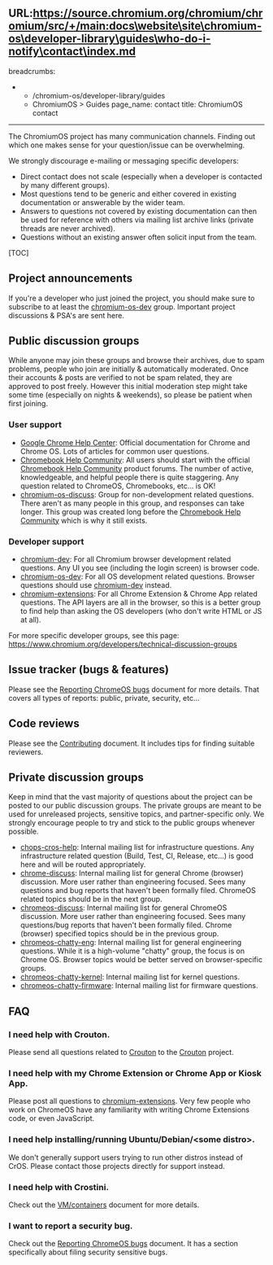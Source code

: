 URL:https://source.chromium.org/chromium/chromium/src/+/main:docs\website\site\chromium-os\developer-library\guides\who-do-i-notify\contact\index.md
---
breadcrumbs:
- - /chromium-os/developer-library/guides
  - ChromiumOS > Guides
page_name: contact
title: ChromiumOS contact
---

The ChromiumOS project has many communication channels.
Finding out which one makes sense for your question/issue can be overwhelming.

We strongly discourage e-mailing or messaging specific developers:

*   Direct contact does not scale (especially when a developer is contacted by
    many different groups).
*   Most questions tend to be generic and either covered in existing
    documentation or answerable by the wider team.
*   Answers to questions not covered by existing documentation can then be used
    for reference with others via mailing list archive links (private threads
    are never archived).
*   Questions without an existing answer often solicit input from the team.

[TOC]

## Project announcements

If you're a developer who just joined the project, you should make sure to
subscribe to at least the [chromium-os-dev] group.
Important project discussions & PSA's are sent here.

## Public discussion groups

While anyone may join these groups and browse their archives, due to spam
problems, people who join are initially & automatically moderated.
Once their accounts & posts are verified to not be spam related, they are
approved to post freely.
However this initial moderation step might take some time (especially on
nights & weekends), so please be patient when first joining.

### User support

*   [Google Chrome Help Center]: Official documentation for Chrome and Chrome
    OS.  Lots of articles for common user questions.
*   [Chromebook Help Community]: All users should start with the official
    [Chromebook Help Community] product forums.  The number of active,
    knowledgeable, and helpful people there is quite staggering.
    Any question related to ChromeOS, Chromebooks, etc... is OK!
*   [chromium-os-discuss]: Group for non-development related questions.  There
    aren't as many people in this group, and responses can take longer.  This
    group was created long before the [Chromebook Help Community] which is why
    it still exists.

### Developer support

*   [chromium-dev]: For all Chromium browser development related questions.
    Any UI you see (including the login screen) is browser code.
*   [chromium-os-dev]: For all OS development related questions.  Browser
    questions should use [chromium-dev] instead.
*   [chromium-extensions]: For all Chrome Extension & Chrome App related
    questions.  The API layers are all in the browser, so this is a better
    group to find help than asking the OS developers (who don't write HTML
    or JS at all).

For more specific developer groups, see this page:
https://www.chromium.org/developers/technical-discussion-groups

## Issue tracker (bugs & features)

Please see the [Reporting ChromeOS bugs] document for more details.
That covers all types of reports: public, private, security, etc...

## Code reviews

Please see the [Contributing](/chromium-os/developer-library/guides/development/contributing/#reviewers) document.
It includes tips for finding suitable reviewers.

## Private discussion groups

Keep in mind that the vast majority of questions about the project can be posted
to our public discussion groups.
The private groups are meant to be used for unreleased projects, sensitive
topics, and partner-specific only.
We strongly encourage people to try and stick to the public groups whenever
possible.

*   [chops-cros-help]: Internal mailing list for infrastructure questions.  Any
    infrastructure related question (Build, Test, CI, Release, etc...) is good
    here and will be routed appropriately.
*   [chrome-discuss]: Internal mailing list for general Chrome (browser)
    discussion.  More user rather than engineering focused.  Sees many questions
    and bug reports that haven't been formally filed.  ChromeOS related topics
    should be in the next group.
*   [chromeos-discuss]: Internal mailing list for general ChromeOS discussion.
    More user rather than engineering focused.  Sees many questions/bug reports
    that haven't been formally filed.  Chrome (browser) specified topics should
    be in the previous group.
*   [chromeos-chatty-eng]: Internal mailing list for general engineering
    questions. While it is a high-volume "chatty" group, the focus is on Chrome
    OS. Browser topics would be better served on browser-specific groups.
*   [chromeos-chatty-kernel]: Internal mailing list for kernel questions.
*   [chromeos-chatty-firmware]: Internal mailing list for firmware questions.


## FAQ

### I need help with Crouton.

Please send all questions related to [Crouton] to the [Crouton] project.

### I need help with my Chrome Extension or Chrome App or Kiosk App.

Please post all questions to [chromium-extensions].
Very few people who work on ChromeOS have any familiarity with writing Chrome
Extensions code, or even JavaScript.

### I need help installing/running Ubuntu/Debian/\<some distro\>.

We don't generally support users trying to run other distros instead of CrOS.
Please contact those projects directly for support instead.

### I need help with Crostini.

Check out the [VM/containers] document for more details.

### I want to report a security bug.

Check out the [Reporting ChromeOS bugs] document.
It has a section specifically about filing security sensitive bugs.


[chops-cros-help]: http://g/chops-cros-help
[chrome-discuss]: http://g/chrome-discuss
[chromeos-chatty-eng]: http://g/chromeos-chatty-eng
[chromeos-chatty-kernel]: http://g/chromeos-chatty-kernel
[chromeos-chatty-firmware]: http://g/chromeos-chatty-firmware
[chromeos-discuss]: http://g/chromeos-discuss
[chromium-dev]: https://groups.google.com/a/chromium.org/group/chromium-dev
[chromium-extensions]: https://groups.google.com/a/chromium.org/group/chromium-extensions
[chromium-os-dev]: https://groups.google.com/a/chromium.org/group/chromium-os-dev
[chromium-os-discuss]: https://groups.google.com/a/chromium.org/group/chromium-os-discuss
[Chromebook Help Community]: https://support.google.com/chromebook/community/
[Crouton]: https://github.com/dnschneid/crouton
[Google Chrome Help Center]: https://www.google.com/support/chrome/
[Report a problem or send feedback]: https://support.google.com/chromebook/answer/2982029
[Reporting a Crash Bug]: /for-testers/bug-reporting-guidelines/reporting-crash-bug
[Reporting ChromeOS bugs]: /chromium-os/developer-library/guides/bugs/reporting-bugs/
[VM/containers]: /chromium-os/developer-library/guides/containers/containers-and-vms/
